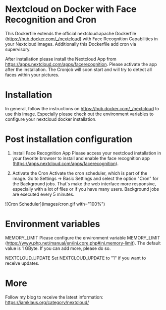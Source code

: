 # Nextcloud on Docker with Face Recognition and Cron
This Dockerfile extends the official nextcloud:apache Dockerfile (https://hub.docker.com/_/nextcloud) with Face Recognition Capabilities in your Nextcloud images. Additionally this Dockerfile add cron via supervisory.

After installation please install the Nextcloud App from https://apps.nextcloud.com/apps/facerecognition. Please activate the app after the installation. The Cronjob will soon start and will try to detect all faces within your pictures.

# Installation
In general, follow the instructions on https://hub.docker.com/_/nextcloud to use this image. Especially please check out the environment variables to configure your nextcloud docker installation.

# Post installation configuration

1. Install Face Recognition App
Please access your nextcloud installation in your favorite browser to install and enable the face recognition app (https://apps.nextcloud.com/apps/facerecognition).

2. Activate the Cron
Activate the cron scheduler, which is part of the image. Go to Settings -> Basic Settings and select the option "Cron" for the Background jobs. That's make the web interface more responsive, especially with a lot of files or if you have many users. Background jobs are executed every 5 minutes.

![Cron Scheduler](images/cron.gif with="100%")

# Environment variables

MEMORY_LIMIT
Please configure the environment variable MEMORY_LIMIT (https://www.php.net/manual/en/ini.core.php#ini.memory-limit). The default value is 1 GByte. If you can add more, please do so.

NEXTCLOUD_UPDATE
Set NEXTCLOUD_UPDATE to "1" if you want to receive updates.

# More
Follow my blog to receive the latest information: https://iamklaus.org/category/nextcloud/
